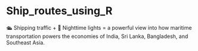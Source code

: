 # Ship_routes_using_R
🛳️ Shipping traffic + 🌃 Nighttime lights = a powerful view into how maritime transportation powers the economies of India, Sri Lanka, Bangladesh, and Southeast Asia.
